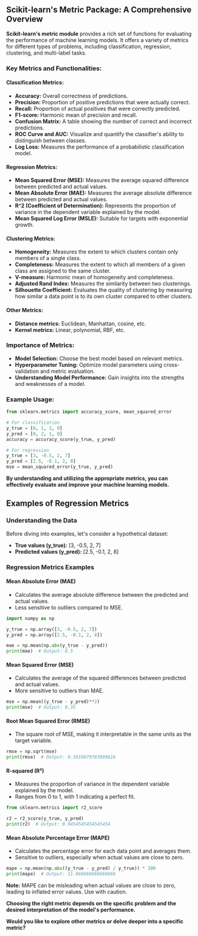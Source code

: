 ## Scikit-learn's Metric Package: A Comprehensive Overview

**Scikit-learn's metric module** provides a rich set of functions for evaluating the performance of machine learning models. It offers a variety of metrics for different types of problems, including classification, regression, clustering, and multi-label tasks.

### Key Metrics and Functionalities:

#### Classification Metrics:
* **Accuracy:** Overall correctness of predictions.
* **Precision:** Proportion of positive predictions that were actually correct.
* **Recall:** Proportion of actual positives that were correctly predicted.
* **F1-score:** Harmonic mean of precision and recall.
* **Confusion Matrix:** A table showing the number of correct and incorrect predictions.
* **ROC Curve and AUC:** Visualize and quantify the classifier's ability to distinguish between classes.
* **Log Loss:** Measures the performance of a probabilistic classification model.

#### Regression Metrics:
* **Mean Squared Error (MSE):** Measures the average squared difference between predicted and actual values.
* **Mean Absolute Error (MAE):** Measures the average absolute difference between predicted and actual values.
* **R^2 (Coefficient of Determination):** Represents the proportion of variance in the dependent variable explained by the model.
* **Mean Squared Log Error (MSLE):** Suitable for targets with exponential growth.

#### Clustering Metrics:
* **Homogeneity:** Measures the extent to which clusters contain only members of a single class.
* **Completeness:** Measures the extent to which all members of a given class are assigned to the same cluster.
* **V-measure:** Harmonic mean of homogeneity and completeness.
* **Adjusted Rand Index:** Measures the similarity between two clusterings.
* **Silhouette Coefficient:** Evaluates the quality of clustering by measuring how similar a data point is to its own cluster compared to other clusters.

#### Other Metrics:
* **Distance metrics:** Euclidean, Manhattan, cosine, etc.
* **Kernel metrics:** Linear, polynomial, RBF, etc.

### Importance of Metrics:
* **Model Selection:** Choose the best model based on relevant metrics.
* **Hyperparameter Tuning:** Optimize model parameters using cross-validation and metric evaluation.
* **Understanding Model Performance:** Gain insights into the strengths and weaknesses of a model.

### Example Usage:

```python
from sklearn.metrics import accuracy_score, mean_squared_error

# For classification
y_true = [0, 1, 2, 0]
y_pred = [0, 2, 1, 0]
accuracy = accuracy_score(y_true, y_pred)

# For regression
y_true = [3, -0.5, 2, 7]
y_pred = [2.5, -0.1, 2, 8]
mse = mean_squared_error(y_true, y_pred)
```

**By understanding and utilizing the appropriate metrics, you can effectively evaluate and improve your machine learning models.**

## Examples of Regression Metrics

### Understanding the Data
Before diving into examples, let's consider a hypothetical dataset:

* **True values (y_true):** [3, -0.5, 2, 7]
* **Predicted values (y_pred):** [2.5, -0.1, 2, 8]

### Regression Metrics Examples

#### Mean Absolute Error (MAE)
* Calculates the average absolute difference between the predicted and actual values.
* Less sensitive to outliers compared to MSE.

```python
import numpy as np

y_true = np.array([3, -0.5, 2, 7])
y_pred = np.array([2.5, -0.1, 2, 8])

mae = np.mean(np.abs(y_true - y_pred))
print(mae)  # Output: 0.5
```

#### Mean Squared Error (MSE)
* Calculates the average of the squared differences between predicted and actual values.
* More sensitive to outliers than MAE.

```python
mse = np.mean((y_true - y_pred)**2)
print(mse)  # Output: 0.35
```

#### Root Mean Squared Error (RMSE)
* The square root of MSE, making it interpretable in the same units as the target variable.

```python
rmse = np.sqrt(mse)
print(rmse)  # Output: 0.5916079783099616
```

#### R-squared (R²)
* Measures the proportion of variance in the dependent variable explained by the model.
* Ranges from 0 to 1, with 1 indicating a perfect fit.

```python
from sklearn.metrics import r2_score

r2 = r2_score(y_true, y_pred)
print(r2)  # Output: 0.9454545454545454
```

#### Mean Absolute Percentage Error (MAPE)
* Calculates the percentage error for each data point and averages them.
* Sensitive to outliers, especially when actual values are close to zero.

```python
mape = np.mean(np.abs((y_true - y_pred) / y_true)) * 100
print(mape)  # Output: 11.666666666666666
```

**Note:** MAPE can be misleading when actual values are close to zero, leading to inflated error values. Use with caution.

**Choosing the right metric depends on the specific problem and the desired interpretation of the model's performance.**

**Would you like to explore other metrics or delve deeper into a specific metric?**
